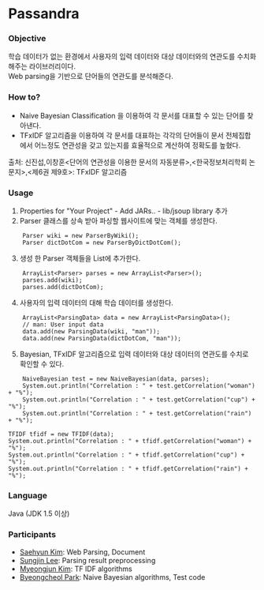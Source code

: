 ﻿# Passandra

### Objective

학습 데이터가 없는 환경에서 사용자의 입력 데이터와 대상 데이터와의 연관도를 수치화 해주는 라이브러리이다.  
Web parsing을 기반으로 단어들의 연관도를 분석해준다.  

### How to?

* Naive Bayesian Classification 을 이용하여 각 문서를 대표할 수 있는 단어를 찾아낸다.  
* TFxIDF 알고리즘을 이용하여 각 문서를 대표하는 각각의 단어들이 문서 전체집합에서 어느정도 연관성을 갖고 있는지를 효율적으로 계산하여 정확도를 높혔다.  

출처: 신진섭,이창훈<단어의 연관성을 이용한 문서의 자동분류>,<한국정보처리학회 논문지>,<제6권 제9호>: TFxIDF 알고리즘  

### Usage

1. Properties for "Your Project" - Add JARs.. - lib/jsoup library 추가  
2. Parser 클래스를 상속 받아 파싱할 웹사이트에 맞는 객체를 생성한다.  
```
    Parser wiki = new ParserByWiki();
    Parser dictDotCom = new ParserByDictDotCom();
```

3. 생성 한 Parser 객체들을 List에 추가한다.  
```    
    ArrayList<Parser> parses = new ArrayList<Parser>();
    parses.add(wiki);
    parses.add(dictDotCom);
```

4. 사용자의 입력 데이터의 대해 학습 데이터를 생성한다.  
```    
    ArrayList<ParsingData> data = new ArrayList<ParsingData>();
	// man: User input data
    data.add(new ParsingData(wiki, "man"));
    data.add(new ParsingData(dictDotCom, "man"));
```

5. Bayesian, TFxIDF 알고리즘으로 입력 데이터와 대상 데이터의 연관도를 수치로 확인할 수 있다.  
```    
    NaiveBayesian test = new NaiveBayesian(data, parses);
    System.out.println("Correlation : " + test.getCorrelation("woman") + "%");
    System.out.println("Correlation : " + test.getCorrelation("cup") + "%");
    System.out.println("Correlation : " + test.getCorrelation("rain") + "%");
```

    TFIDF tfidf = new TFIDF(data);
    System.out.println("Correlation : " + tfidf.getCorrelation("woman") + "%");
    System.out.println("Correlation : " + tfidf.getCorrelation("cup") + "%");
    System.out.println("Correlation : " + tfidf.getCorrelation("rain") + "%");

### Language

Java (JDK 1.5 이상)

### Participants

* [Saehyun Kim](https://github.com/saehyun/): Web Parsing, Document  
* [Sungjin Lee](https://github.com/qchonjae): Parsing result preprocessing  
* [Myeongjun Kim](https://github.com/kimmyeongjun): TF IDF algorithms  
* [Byeongcheol Park](https://github.com/gkr2410): Naive Bayesian algorithms, Test code  
